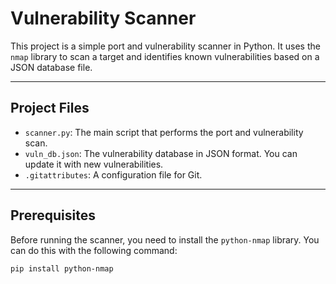 # Vulnerability Scanner

This project is a simple port and vulnerability scanner in Python. It uses the `nmap` library to scan a target and identifies known vulnerabilities based on a JSON database file.

---

## Project Files

* `scanner.py`: The main script that performs the port and vulnerability scan.
* `vuln_db.json`: The vulnerability database in JSON format. You can update it with new vulnerabilities.
* `.gitattributes`: A configuration file for Git.

---

## Prerequisites

Before running the scanner, you need to install the `python-nmap` library. You can do this with the following command:

```bash
pip install python-nmap

